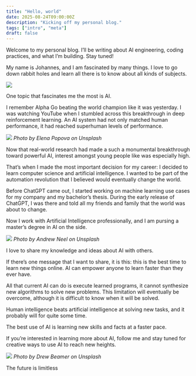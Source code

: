 ```yaml
---
title: "Hello, world"
date: 2025-08-24T09:00:00Z
description: "Kicking off my personal blog."
tags: ["intro", "meta"]
draft: false
---
```


Welcome to my personal blog. I’ll be writing about AI engineering, coding practices, and what I’m building. Stay tuned!

My name is Johannes, and I am fascinated by many things. I love to go down rabbit holes and learn all there is to know about all kinds of subjects.

![](https://miro.medium.com/v2/resize:fit:640/format:webp/1*HZKiBOhRWT0M6Tp_2X0dcg.jpeg)

One topic that fascinates me the most is AI.

I remember Alpha Go beating the world champion like it was yesterday. I was watching YouTube when I stumbled across this breakthrough in deep reinforcement learning. An AI system had not only matched human performance, it had reached superhuman levels of performance.

![](https://miro.medium.com/v2/resize:fit:640/format:webp/0*r1hpZGjQhCKeF-_x)
*Photo by Elena Popova on Unsplash*

Now that real-world research had made a such a monumental breakthrough toward powerful AI, interest amongst young people like was especially high.

That’s when I made the most important decision for my career: I decided to learn computer science and artificial intelligence. I wanted to be part of the automation revolution that I believed would eventually change the world.

Before ChatGPT came out, I started working on machine learning use cases for my company and my bachelor’s thesis. During the early release of ChatGPT, I was there and told all my friends and family that the world was about to change.

Now I work with Artificial Intelligence professionally, and I am pursing a master’s degree in AI on the side.

![](https://miro.medium.com/v2/resize:fit:640/format:webp/0*QzgFctY3gGtdNy5c)
*Photo by Andrew Neel on Unsplash*

I love to share my knowledge and ideas about AI with others.

If there’s one message that I want to share, it is this: this is the best time to learn new things online. AI can empower anyone to learn faster than they ever have.

All that current AI can do is execute learned programs, it cannot synthesize new algorithms to solve new problems. This limitation will eventually be overcome, although it is difficult to know when it will be solved.

Human intelligence beats artificial intelligence at solving new tasks, and it probably will for quite some time.

The best use of AI is learning new skills and facts at a faster pace.

If you’re interested in learning more about AI, follow me and stay tuned for creative ways to use AI to reach new heights.

![](https://miro.medium.com/v2/resize:fit:640/format:webp/0*jfsBK1cBtp0O3zpK)
*Photo by Drew Beamer on Unsplash*

The future is limitless